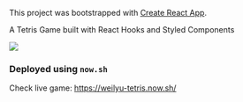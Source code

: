 This project was bootstrapped with [Create React App](https://github.com/facebook/create-react-app).

A Tetris Game built with React Hooks and Styled Components

![](git/game.gif)

### Deployed using `now.sh`

Check live game: https://weilyu-tetris.now.sh/
